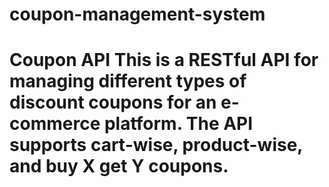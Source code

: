 # coupon-management-system
# Coupon API  This is a RESTful API for managing different types of discount coupons for an e-commerce platform. The API supports cart-wise, product-wise, and buy X get Y coupons.
